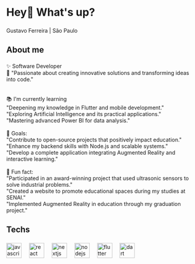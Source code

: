 <h1 align="left">Hey👋 What's up?</h1>

###

<p align="left">Gustavo Ferreira | São Paulo</p>

###

<h2 align="left">About me</h2>

###

<p align="left">✨ Software Developer<br>🚀 "Passionate about creating innovative solutions and transforming ideas into code."<br><br><br>📚 I'm currently learning <br>"Deepening my knowledge in Flutter and mobile development."<br>"Exploring Artificial Intelligence and its practical applications."<br>"Mastering advanced Power BI for data analysis."<br><br>🎯 Goals: <br>"Contribute to open-source projects that positively impact education."<br>"Enhance my backend skills with Node.js and scalable systems."<br>"Develop a complete application integrating Augmented Reality and interactive learning."<br><br>🎲 Fun fact: <br>"Participated in an award-winning project that used ultrasonic sensors to solve industrial problems."<br>"Created a website to promote educational spaces during my studies at SENAI."<br>"Implemented Augmented Reality in education through my graduation project."</p>

###

<h2 align="left">Techs</h2>

###

<div align="left">
  <img src="https://skillicons.dev/icons?i=js" height="40" alt="javascript logo"  />
  <img width="12" />
  <img src="https://skillicons.dev/icons?i=react" height="40" alt="react logo"  />
  <img width="12" />
  <img src="https://skillicons.dev/icons?i=nextjs" height="40" alt="nextjs logo"  />
  <img width="12" />
  <img src="https://skillicons.dev/icons?i=nodejs" height="40" alt="nodejs logo"  />
  <img width="12" />
  <img src="https://skillicons.dev/icons?i=flutter" height="40" alt="flutter logo"  />
  <img width="12" />
  <img src="https://skillicons.dev/icons?i=dart" height="40" alt="dart logo"  />
</div>

###
